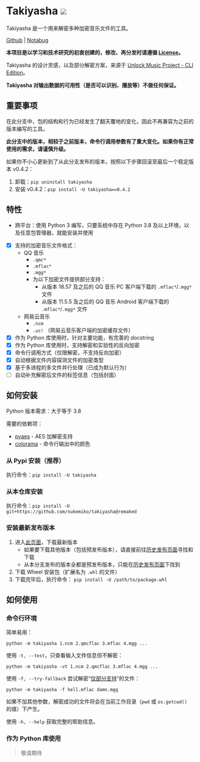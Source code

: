 # Takiyasha ![](https://img.shields.io/badge/Python-3.8+-red)

Takiyasha 是一个用来解密多种加密音乐文件的工具。

[Github](https://github.com/nukemiko/takiyasha/tree/remaked) | [Notabug](https://notabug.org/MiketsuSmasher/takiyasha/src/remaked)

**本项目是以学习和技术研究的初衷创建的，修改、再分发时请遵循 [License](https://github.com/nukemiko/takiyasha/blob/remaked/LICENSE)。**

Takiyasha 的设计灵感，以及部分解密方案，来源于 [Unlock Music Project - CLI Edition](https://github.com/unlock-music/cli)。

**Takiyasha 对输出数据的可用性（是否可以识别、播放等）不做任何保证。**

## 重要事项

在此分支中，包的结构和行为已经发生了翻天覆地的变化，因此不再兼容为之前的版本编写的工具。

**此分支中的版本，相较于之前版本，命令行调用参数有了重大变化。如果你有正常使用的需求，请谨慎升级。**

如果你不小心更新到了从此分支发布的版本，按照以下步骤回滚至最后一个稳定版本 v0.4.2：

1. 卸载：`pip uninstall takiyasha`
2. 安装 v0.4.2：`pip install -U takiyasha==0.4.2`

## 特性

- 跨平台：使用 Python 3 编写，只要系统中存在 Python 3.8 及以上环境，以及任意包管理器，就能安装并使用
- [x] <span id="supported_formats">支持的加密音乐文件格式</span>：
    - QQ 音乐
        - `.qmc*`
        - `.mflac*`
        - `.mgg*`
        - 为以下加密文件提供部分支持：
            - 从版本 18.57 及之后的 QQ 音乐 PC 客户端下载的 `.mflac*`/`.mgg*` 文件
            - 从版本 11.5.5 及之后的 QQ 音乐 Android 客户端下载的 `.mflac*`/`.mgg*` 文件
    - 网易云音乐
        - `.ncm`
        - `.uc!` （网易云音乐客户端的加密缓存文件）
- [x] 作为 Python 库使用时，针对主要功能，有完善的 docstring
- [x] 作为 Python 库使用时，支持解密和实验性的反向加密
- [x] 命令行调用方式（仅限解密，不支持反向加密）
- [x] 自动根据文件内容探测文件的加密类型
- [x] 基于多进程的多文件并行处理（已成为默认行为）
- [ ] 自动补充解密后文件的标签信息（包括封面）

## 如何安装

Python 版本需求：大于等于 3.8

需要的依赖项：

- [pyaes](https://pypi.org/project/pyaes) - AES 加解密支持
- [colorama](https://pypi.org/project/colorama) - 命令行输出中的颜色

### 从 Pypi 安装（推荐）

执行命令：`pip install -U takiyasha`

### 从本仓库安装

执行命令：`pip install -U git+https://github.com/nukemiko/takiyasha@remaked`

### 安装最新发布版本

1. 进入[此页面](https://github.com/nukemiko/takiyasha/releases/latest)，下载最新版本
    - 如果要下载其他版本（包括预发布版本），请直接前往[历史发布页面](https://github.com/nukemiko/takiyasha/releases)寻找和下载
    - 从本分支发布的版本全都是预发布版本，只能在[历史发布页面](https://github.com/nukemiko/takiyasha/releases)下找到
2. 下载 Wheel 安装包（扩展名为 `.whl` 的文件）
3. 下载完毕后，执行命令：
    `pip install -U /path/to/package.whl`

## 如何使用

### 命令行环境

简单易用：

`python -m takiyasha 1.ncm 2.qmcflac 3.mflac 4.mgg ...`

使用 `-t, --test`，只查看输入文件信息但不解密：

`python -m takiyasha -vt 1.ncm 2.qmcflac 3.mflac 4.mgg ...`

使用 `-f, --try-fallback` 尝试解密“[仅部分支持](#supported_formats)”的文件：

`python -m takiyasha -f hell.mflac damn.mgg`

如果不加其他参数，解密成功的文件将会在当前工作目录（`pwd` 或 `os.getcwd()` 的值）下产生。

使用 `-h, --help` 获取完整的帮助信息。

### 作为 Python 库使用

> 敬请期待
